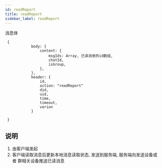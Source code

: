 ```yaml
---
id: readReport
title: readReport
sidebar_label: readReport
---
```


消息体
```
 {
            body: {
                content: {
                    msgIds: Array, 已读消息的id数组,
                    chatId,
                    isGroup,
                },
            },
            header: {
                id,
                action: "readReport"
                did,
                uid,
                time,
                timeout,
                verion
            }
            
 }
```

## 说明
1. 由客户端发起
2. 客户端读取消息后更新本地消息读取状态, 发送到服务端, 服务端向发送设备或者
群相关设备推送已读消息
